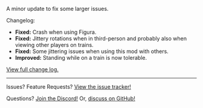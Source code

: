 A minor update to fix some larger issues.

Changelog:
- **Fixed:** Crash when using Figura.
- **Fixed:** Jittery rotations when in third-person and probably also when viewing other players on trains.
- **Fixed:** Some jittering issues when using this mod with others.
- **Improved:** Standing while on a train is now tolerable.

[View full change log.](https://github.com/der-fruhling/create-train-perspective/compare/v0.4.0...v0.4.1)

---

Issues?
Feature Requests?
[View the issue tracker!](https://github.com/der-fruhling-entertainment/create-train-perspective/issues)

Questions?
[Join the Discord!](https://discord.gg/AyM66DhPKr)
Or,
[discuss on GitHub!](https://github.com/der-fruhling-entertainment/create-train-perspective/discussions)
